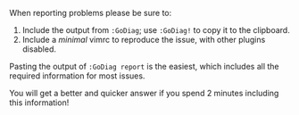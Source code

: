 When reporting problems please be sure to:

1. Include the output from `:GoDiag`; use `:GoDiag!` to copy it to the clipboard.
2. Include a *minimal* vimrc to reproduce the issue, with other plugins disabled.

Pasting the output of `:GoDiag report` is the easiest, which includes all the
required information for most issues.

You will get a better and quicker answer if you spend 2 minutes including this
information!
